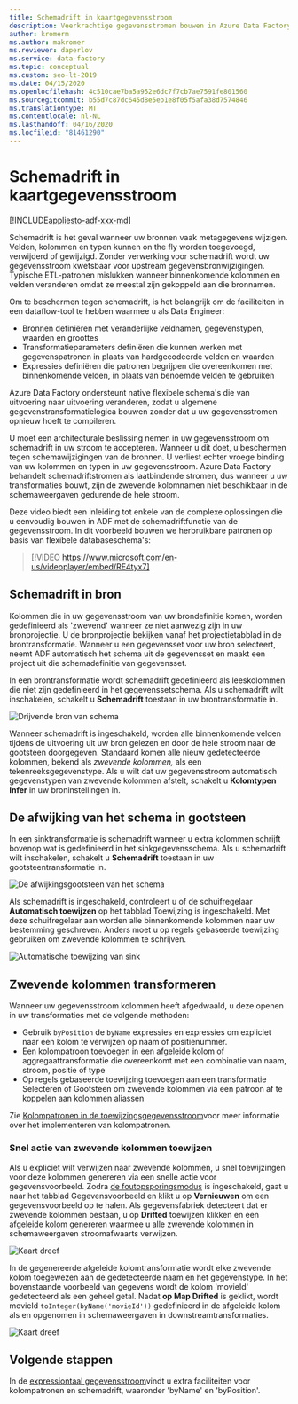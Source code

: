 ```yaml
---
title: Schemadrift in kaartgegevensstroom
description: Veerkrachtige gegevensstromen bouwen in Azure Data Factory met Schema Drift
author: kromerm
ms.author: makromer
ms.reviewer: daperlov
ms.service: data-factory
ms.topic: conceptual
ms.custom: seo-lt-2019
ms.date: 04/15/2020
ms.openlocfilehash: 4c510cae7ba5a952e6dc7f7cb7ae7591fe801560
ms.sourcegitcommit: b55d7c87dc645d8e5eb1e8f05f5afa38d7574846
ms.translationtype: MT
ms.contentlocale: nl-NL
ms.lasthandoff: 04/16/2020
ms.locfileid: "81461290"
---
```

# <a name="schema-drift-in-mapping-data-flow"></a>Schemadrift in kaartgegevensstroom

[!INCLUDE[appliesto-adf-xxx-md](includes/appliesto-adf-xxx-md.md)]

Schemadrift is het geval wanneer uw bronnen vaak metagegevens wijzigen. Velden, kolommen en typen kunnen on the fly worden toegevoegd, verwijderd of gewijzigd. Zonder verwerking voor schemadrift wordt uw gegevensstroom kwetsbaar voor upstream gegevensbronwijzigingen. Typische ETL-patronen mislukken wanneer binnenkomende kolommen en velden veranderen omdat ze meestal zijn gekoppeld aan die bronnamen.

Om te beschermen tegen schemadrift, is het belangrijk om de faciliteiten in een dataflow-tool te hebben waarmee u als Data Engineer:

* Bronnen definiëren met veranderlijke veldnamen, gegevenstypen, waarden en groottes
* Transformatieparameters definiëren die kunnen werken met gegevenspatronen in plaats van hardgecodeerde velden en waarden
* Expressies definiëren die patronen begrijpen die overeenkomen met binnenkomende velden, in plaats van benoemde velden te gebruiken

Azure Data Factory ondersteunt native flexibele schema's die van uitvoering naar uitvoering veranderen, zodat u algemene gegevenstransformatielogica bouwen zonder dat u uw gegevensstromen opnieuw hoeft te compileren.

U moet een architecturale beslissing nemen in uw gegevensstroom om schemadrift in uw stroom te accepteren. Wanneer u dit doet, u beschermen tegen schemawijzigingen van de bronnen. U verliest echter vroege binding van uw kolommen en typen in uw gegevensstroom. Azure Data Factory behandelt schemadriftstromen als laatbindende stromen, dus wanneer u uw transformaties bouwt, zijn de zwevende kolomnamen niet beschikbaar in de schemaweergaven gedurende de hele stroom.

Deze video biedt een inleiding tot enkele van de complexe oplossingen die u eenvoudig bouwen in ADF met de schemadriftfunctie van de gegevensstroom. In dit voorbeeld bouwen we herbruikbare patronen op basis van flexibele databaseschema's:

> [!VIDEO https://www.microsoft.com/en-us/videoplayer/embed/RE4tyx7]

## <a name="schema-drift-in-source"></a>Schemadrift in bron

Kolommen die in uw gegevensstroom van uw brondefinitie komen, worden gedefinieerd als 'zwevend' wanneer ze niet aanwezig zijn in uw bronprojectie. U de bronprojectie bekijken vanaf het projectietabblad in de brontransformatie. Wanneer u een gegevensset voor uw bron selecteert, neemt ADF automatisch het schema uit de gegevensset en maakt een project uit die schemadefinitie van gegevensset.

In een brontransformatie wordt schemadrift gedefinieerd als leeskolommen die niet zijn gedefinieerd in het gegevenssetschema. Als u schemadrift wilt inschakelen, schakelt u **Schemadrift** toestaan in uw brontransformatie in.

![Drijvende bron van schema](media/data-flow/schemadrift001.png "Drijvende bron van schema")

Wanneer schemadrift is ingeschakeld, worden alle binnenkomende velden tijdens de uitvoering uit uw bron gelezen en door de hele stroom naar de gootsteen doorgegeven. Standaard komen alle nieuw gedetecteerde kolommen, bekend als *zwevende kolommen,* als een tekenreeksgegevenstype. Als u wilt dat uw gegevensstroom automatisch gegevenstypen van zwevende kolommen afstelt, schakelt u **Kolomtypen Infer** in uw broninstellingen in.

## <a name="schema-drift-in-sink"></a>De afwijking van het schema in gootsteen

In een sinktransformatie is schemadrift wanneer u extra kolommen schrijft bovenop wat is gedefinieerd in het sinkgegevensschema. Als u schemadrift wilt inschakelen, schakelt u **Schemadrift** toestaan in uw gootsteentransformatie in.

![De afwijkingsgootsteen van het schema](media/data-flow/schemadrift002.png "De afwijkingsgootsteen van het schema")

Als schemadrift is ingeschakeld, controleert u of de schuifregelaar **Automatisch toewijzen** op het tabblad Toewijzing is ingeschakeld. Met deze schuifregelaar aan worden alle binnenkomende kolommen naar uw bestemming geschreven. Anders moet u op regels gebaseerde toewijzing gebruiken om zwevende kolommen te schrijven.

![Automatische toewijzing van sink](media/data-flow/automap.png "Automatische toewijzing van sink")

## <a name="transforming-drifted-columns"></a>Zwevende kolommen transformeren

Wanneer uw gegevensstroom kolommen heeft afgedwaald, u deze openen in uw transformaties met de volgende methoden:

* Gebruik `byPosition` de `byName` expressies en expressies om expliciet naar een kolom te verwijzen op naam of positienummer.
* Een kolompatroon toevoegen in een afgeleide kolom of aggregaattransformatie die overeenkomt met een combinatie van naam, stroom, positie of type
* Op regels gebaseerde toewijzing toevoegen aan een transformatie Selecteren of Gootsteen om zwevende kolommen via een patroon af te koppelen aan kolommen aliassen

Zie [Kolompatronen in de toewijzingsgegevensstroom](concepts-data-flow-column-pattern.md)voor meer informatie over het implementeren van kolompatronen.

### <a name="map-drifted-columns-quick-action"></a>Snel actie van zwevende kolommen toewijzen

Als u expliciet wilt verwijzen naar zwevende kolommen, u snel toewijzingen voor deze kolommen genereren via een snelle actie voor gegevensvoorbeeld. Zodra [de foutopsporingsmodus](concepts-data-flow-debug-mode.md) is ingeschakeld, gaat u naar het tabblad Gegevensvoorbeeld en klikt u op **Vernieuwen** om een gegevensvoorbeeld op te halen. Als gegevensfabriek detecteert dat er zwevende kolommen bestaan, u op **Drifted** toewijzen klikken en een afgeleide kolom genereren waarmee u alle zwevende kolommen in schemaweergaven stroomafwaarts verwijzen.

![Kaart dreef](media/data-flow/mapdrifted1.png "Kaart dreef")

In de gegenereerde afgeleide kolomtransformatie wordt elke zwevende kolom toegewezen aan de gedetecteerde naam en het gegevenstype. In het bovenstaande voorbeeld van gegevens wordt de kolom 'movieId' gedetecteerd als een geheel getal. Nadat **op Map Drifted** is geklikt, wordt movieId `toInteger(byName('movieId'))` gedefinieerd in de afgeleide kolom als en opgenomen in schemaweergaven in downstreamtransformaties.

![Kaart dreef](media/data-flow/mapdrifted2.png "Kaart dreef")

## <a name="next-steps"></a>Volgende stappen
In de [expressiontaal gegevensstroom](data-flow-expression-functions.md)vindt u extra faciliteiten voor kolompatronen en schemadrift, waaronder 'byName' en 'byPosition'.
